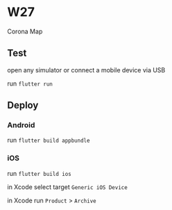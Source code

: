 # W27

Corona Map

## Test

open any simulator or connect a mobile device via USB

run `flutter run`

## Deploy

### Android

run `flutter build appbundle`

### iOS

run `flutter build ios`

in Xcode select target `Generic iOS Device`

in Xcode run `Product` > `Archive`